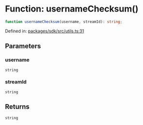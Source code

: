 # Function: usernameChecksum()

```ts
function usernameChecksum(username, streamId): string;
```

Defined in: [packages/sdk/src/utils.ts:31](https://github.com/towns-protocol/towns/blob/0db1fd0ac7258e8db8cedfb6183e8eade8284fa1/packages/sdk/src/utils.ts#L31)

## Parameters

### username

`string`

### streamId

`string`

## Returns

`string`
